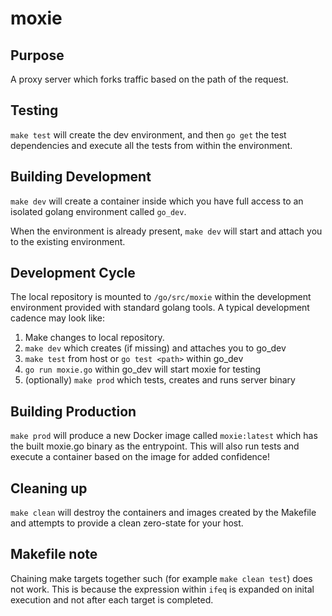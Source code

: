 # moxie

## Purpose

A proxy server which forks traffic based on the path of the request.

## Testing

`make test` will create the dev environment, and then `go get` the
test dependencies and execute all the tests from within the environment.

## Building Development

`make dev` will create a container inside which you have full access
to an isolated golang environment called `go_dev`.

When the environment is already present, `make dev` will start and
attach you to the existing environment.

## Development Cycle

The local repository is mounted to `/go/src/moxie` within the
development environment provided with standard golang tools. A typical
development cadence may look like:

1. Make changes to local repository.
2. `make dev` which creates (if missing) and attaches you to go_dev
3. `make test` from host or `go test <path>` within go_dev
4. `go run moxie.go` within go_dev will start moxie for testing
5. (optionally) `make prod` which tests, creates and runs server binary

## Building Production

`make prod` will produce a new Docker image called `moxie:latest` which
has the built moxie.go binary as the entrypoint. This will also run
tests and execute a container based on the image for added confidence!

## Cleaning up

`make clean` will destroy the containers and images created by the
Makefile and attempts to provide a clean zero-state for your host.

## Makefile note

Chaining make targets together such (for example `make clean test`) does not
work. This is because the expression within `ifeq` is expanded on inital
execution and not after each target is completed.
